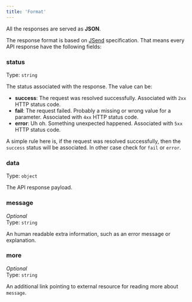 ```yaml
---
title: 'Format'
--- 
```


All the responses are served as **JSON**.

The response format is based on [JSend](https://labs.omniti.com/labs/jsend) specification. That means every API response have the following fields:

### status

Type: `string`

The status associated with the response. The value can be:

- **success**: The request was resolved successfully. Associated with `2xx` HTTP status code.
- **fail**: The request failed. Probably a missing or wrong value for a parameter. Associated with `4xx` HTTP status code.
- **error**: Uh oh. Something unexpected happened. Associated with `5xx` HTTP status code.

A simple rule here is, if the request was resolved successfully, then the `success` status will be associated. In other case check for `fail` or `error`.

### data

Type: `object`

The API response payload.

### message

*Optional*<br />
Type: `string`

An human readable extra information, such as an error message or explanation.

### more

*Optional*<br />
Type: `string`

An additional link pointing to external resource for reading more about `message`.


